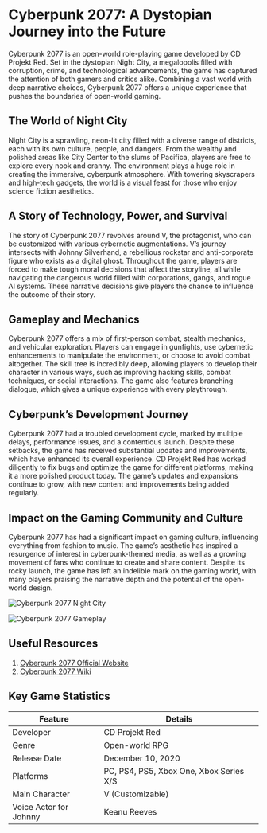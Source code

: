# Cyberpunk 2077: A Dystopian Journey into the Future

Cyberpunk 2077 is an open-world role-playing game developed by CD Projekt Red. Set in the dystopian Night City, a megalopolis filled with corruption, crime, and technological advancements, the game has captured the attention of both gamers and critics alike. Combining a vast world with deep narrative choices, Cyberpunk 2077 offers a unique experience that pushes the boundaries of open-world gaming.

## The World of Night City

Night City is a sprawling, neon-lit city filled with a diverse range of districts, each with its own culture, people, and dangers. From the wealthy and polished areas like City Center to the slums of Pacifica, players are free to explore every nook and cranny. The environment plays a huge role in creating the immersive, cyberpunk atmosphere. With towering skyscrapers and high-tech gadgets, the world is a visual feast for those who enjoy science fiction aesthetics.

## A Story of Technology, Power, and Survival

The story of Cyberpunk 2077 revolves around V, the protagonist, who can be customized with various cybernetic augmentations. V’s journey intersects with Johnny Silverhand, a rebellious rockstar and anti-corporate figure who exists as a digital ghost. Throughout the game, players are forced to make tough moral decisions that affect the storyline, all while navigating the dangerous world filled with corporations, gangs, and rogue AI systems. These narrative decisions give players the chance to influence the outcome of their story.

## Gameplay and Mechanics

Cyberpunk 2077 offers a mix of first-person combat, stealth mechanics, and vehicular exploration. Players can engage in gunfights, use cybernetic enhancements to manipulate the environment, or choose to avoid combat altogether. The skill tree is incredibly deep, allowing players to develop their character in various ways, such as improving hacking skills, combat techniques, or social interactions. The game also features branching dialogue, which gives a unique experience with every playthrough.

## Cyberpunk’s Development Journey

Cyberpunk 2077 had a troubled development cycle, marked by multiple delays, performance issues, and a contentious launch. Despite these setbacks, the game has received substantial updates and improvements, which have enhanced its overall experience. CD Projekt Red has worked diligently to fix bugs and optimize the game for different platforms, making it a more polished product today. The game’s updates and expansions continue to grow, with new content and improvements being added regularly.

## Impact on the Gaming Community and Culture

Cyberpunk 2077 has had a significant impact on gaming culture, influencing everything from fashion to music. The game’s aesthetic has inspired a resurgence of interest in cyberpunk-themed media, as well as a growing movement of fans who continue to create and share content. Despite its rocky launch, the game has left an indelible mark on the gaming world, with many players praising the narrative depth and the potential of the open-world design.

![Cyberpunk 2077 Night City](https://example.com/night-city-image.jpg)

![Cyberpunk 2077 Gameplay](https://example.com/cyberpunk-gameplay.jpg)

## Useful Resources

1. [Cyberpunk 2077 Official Website](https://www.cyberpunk.net)
2. [Cyberpunk 2077 Wiki](https://cyberpunk.fandom.com/wiki/Cyberpunk_2077)

## Key Game Statistics

| Feature                  | Details                                  |
|--------------------------|------------------------------------------|
| Developer                | CD Projekt Red                          |
| Genre                    | Open-world RPG                          |
| Release Date             | December 10, 2020                        |
| Platforms                | PC, PS4, PS5, Xbox One, Xbox Series X/S  |
| Main Character           | V (Customizable)                        |
| Voice Actor for Johnny   | Keanu Reeves                            |


